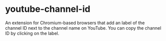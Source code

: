 # youtube-channel-id

An extension for Chromium-based browsers that add an label of the channel ID next to the channel name on YouTube.
You can copy the channel ID by clicking on the label.